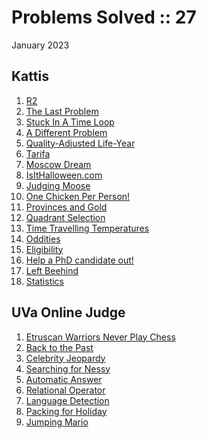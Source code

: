 # Problems Solved :: 27
January 2023

Kattis
-----------------
1. [R2](https://open.kattis.com/problems/r2)
1. [The Last Problem](https://open.kattis.com/problems/thelastproblem)
1. [Stuck In A Time Loop](https://open.kattis.com/problems/timeloop)
1. [A Different Problem](https://open.kattis.com/problems/different)
1. [Quality-Adjusted Life-Year](https://open.kattis.com/problems/qaly)
1. [Tarifa](https://open.kattis.com/problems/tarifa)
1. [Moscow Dream](https://open.kattis.com/problems/moscowdream)
1. [IsItHalloween.com](https://open.kattis.com/problems/isithalloween)
1. [Judging Moose](https://open.kattis.com/problems/judgingmoose)
1. [One Chicken Per Person!](https://open.kattis.com/problems/onechicken)
1. [Provinces and Gold](https://open.kattis.com/problems/provincesandgold)
1. [Quadrant Selection](https://open.kattis.com/problems/quadrant)
1. [Time Travelling Temperatures](https://open.kattis.com/problems/temperature)
1. [Oddities](https://open.kattis.com/problems/oddities)
1. [Eligibility](https://open.kattis.com/problems/eligibility)
1. [Help a PhD candidate out!](https://open.kattis.com/problems/helpaphd)
1. [Left Beehind](https://open.kattis.com/problems/leftbeehind)
1. [Statistics](https://open.kattis.com/problems/statistics)

UVa Online Judge
-----------------
1. [Etruscan Warriors Never Play Chess](https://onlinejudge.org/index.php?option=com_onlinejudge&Itemid=8&page=show_problem&category=0&problem=2661)
1. [Back to the Past](https://onlinejudge.org/index.php?option=com_onlinejudge&Itemid=8&page=show_problem&category=0&problem=4913)
1. [Celebrity Jeopardy](https://onlinejudge.org/index.php?option=com_onlinejudge&Itemid=8&category=246&page=show_problem&problem=3565)
1. [Searching for Nessy](https://onlinejudge.org/index.php?option=com_onlinejudge&Itemid=8&page=show_problem&category=0&problem=1985)
1. [Automatic Answer](https://onlinejudge.org/index.php?option=com_onlinejudge&Itemid=8&page=show_problem&category=0&problem=2542)
1. [Relational Operator](https://onlinejudge.org/index.php?option=com_onlinejudge&Itemid=8&page=show_problem&category=0&problem=2113)
1. [Language Detection](https://onlinejudge.org/index.php?option=com_onlinejudge&Itemid=8&page=show_problem&category=0&problem=3402)
1. [Packing for Holiday](https://onlinejudge.org/index.php?option=com_onlinejudge&Itemid=8&page=show_problem&category=0&problem=3794)
1. [Jumping Mario](https://onlinejudge.org/index.php?option=com_onlinejudge&Itemid=8&page=show_problem&category=0&problem=2864)